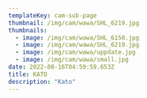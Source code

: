 ```yaml
---
templateKey: cam-sub-page
thumbnail: /img/cam/wawa/SHL_6219.jpg
thumbnails:
  - image: /img/cam/wawa/SHL_6150.jpg
  - image: /img/cam/wawa/SHL_6219.jpg
  - image: /img/cam/wawa/uppdate.jpg
  - image: /img/cam/wawa/small.jpg
date: 2022-08-16T04:59:59.653Z
title: KATO
description: "Kato"
---
```

